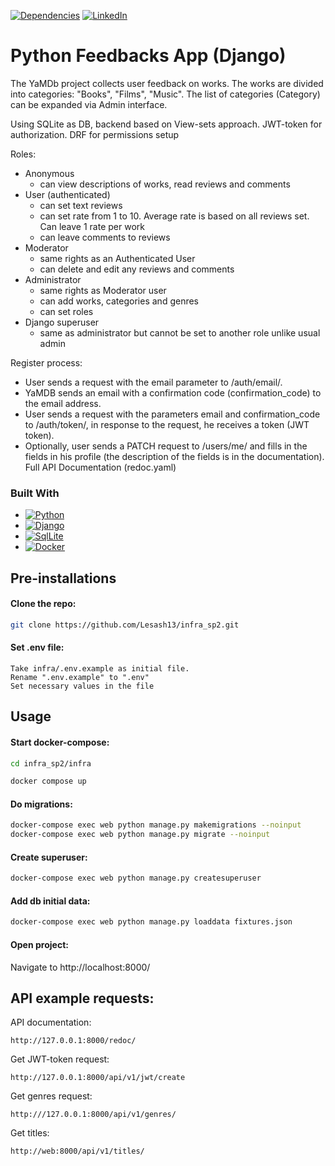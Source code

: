 [![Dependencies][dependency-shield]][dependency-url]
[![LinkedIn][linkedin-shield]][linkedin-url]

# Python Feedbacks App (Django)

The YaMDb project collects user feedback on works. The works are divided into categories: "Books", "Films", "Music". The
list of categories (Category) can be expanded via Admin interface.

Using SQLite as DB, backend based on View-sets approach.
JWT-token for authorization.
DRF for permissions setup

Roles:

* Anonymous
    * can view descriptions of works, read reviews and comments
* User (authenticated)
    * can set text reviews
    * can set rate from 1 to 10. Average rate is based on all reviews set. Can leave 1 rate per work
    * can leave comments to reviews
* Moderator
    * same rights as an Authenticated User
    * can delete and edit any reviews and comments
* Administrator
    * same rights as Moderator user
    * can add works, categories and genres
    * can set roles
* Django superuser
    * same as administrator but cannot be set to another role unlike usual admin

Register process:

* User sends a request with the email parameter to /auth/email/.
* YaMDB sends an email with a confirmation code (confirmation_code) to the email address.
* User sends a request with the parameters email and confirmation_code to /auth/token/, in response to the request, he
  receives a token (JWT token).
* Optionally, user sends a PATCH request to /users/me/ and fills in the fields in his profile (the description of the
  fields is in the documentation). Full API Documentation (redoc.yaml)

### Built With

* [![Python][Python.io]][Python-url]
* [![Django][Django.io]][Django-url]
* [![SqlLite][SqlLite.io]][SqlLite-url]
* [![Docker][Docker.io]][Docker-url]

## Pre-installations

#### Clone the repo:

```sh
git clone https://github.com/Lesash13/infra_sp2.git
```
#### Set .env file:
```
Take infra/.env.example as initial file.
Rename ".env.example" to ".env"
Set necessary values in the file
```

## Usage

#### Start docker-compose:

```sh
cd infra_sp2/infra
```

```sh
docker compose up
```

#### Do migrations:

```sh
docker-compose exec web python manage.py makemigrations --noinput  
docker-compose exec web python manage.py migrate --noinput
```

#### Create superuser:

```sh
docker-compose exec web python manage.py createsuperuser
```

#### Add db initial data:

```sh
docker-compose exec web python manage.py loaddata fixtures.json
```

#### Open project:

Navigate to http://localhost:8000/



## API example requests:

API documentation:
```
http://127.0.0.1:8000/redoc/
```

Get JWT-token request: 
```
http://127.0.0.1:8000/api/v1/jwt/create
```

Get genres request:

```
http:///127.0.0.1:8000/api/v1/genres/
```

Get titles: 

```
http://web:8000/api/v1/titles/
```


<!-- MARKDOWN LINKS & IMAGES -->

[dependency-shield]: https://img.shields.io/badge/Dependency_Graph-darkgreen?style=for-the-badge

[dependency-url]: https://github.com/Lesash13/infra_sp2/network/dependencies

[linkedin-shield]: https://img.shields.io/badge/-LinkedIn-black.svg?style=for-the-badge&logo=linkedin&colorB=darkblue

[linkedin-url]: https://www.linkedin.com/in/victoriya-mitrofanova-96839278/

[Python.io]: https://img.shields.io/badge/-Python-yellow?style=for-the-badge&logo=python

[Python-url]: https://www.python.org/

[Django.io]: https://img.shields.io/badge/-Django-darkgreen?style=for-the-badge&logo=django

[Django-url]: https://www.djangoproject.com/

[SqlLite.io]: https://img.shields.io/badge/-SQLite-blue?style=for-the-badge&logo=sqlite

[SqlLite-url]: https://www.sqlite.org/index.html

[Docker.io]: https://img.shields.io/badge/-Docker-lightblue?style=for-the-badge&logo=docker

[Docker-url]: https://docs.docker.com/
